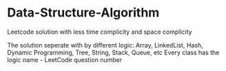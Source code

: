 # Data-Structure-Algorithm
Leetcode solution with less time complicity and space complicity

The solution seperate with by different logic:
Array, LinkedList, Hash, Dynamic Programming, Tree, String, Stack, Queue, etc
Every class has the logic name - LeetCode question number
